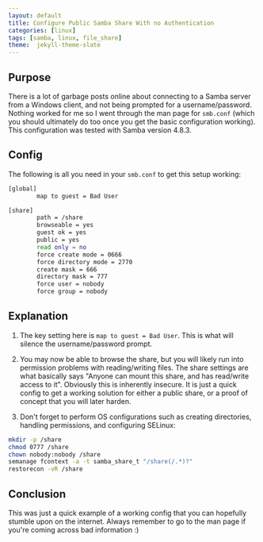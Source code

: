 ```yaml
---
layout: default
title: Configure Public Samba Share With no Authentication
categories: [linux]
tags: [samba, linux, file_share]
theme:  jekyll-theme-slate
---
```

## Purpose
There is a lot of garbage posts online about connecting to a Samba server from a Windows client, and not being prompted for a username/password.
Nothing worked for me so I went through the man page for `smb.conf` (which you should ultimately do too once you get the basic
configuration working). This configuration was tested with Samba version 4.8.3.

## Config
The following is all you need in your `smb.conf` to get this setup working:

```bash
[global]
        map to guest = Bad User

[share]
        path = /share
        browseable = yes
        guest ok = yes
        public = yes
        read only = no
        force create mode = 0666
        force directory mode = 2770
        create mask = 666
        directory mask = 777
        force user = nobody
        force group = nobody
```

## Explanation

1. The key setting here is `map to guest = Bad User`. This is what will silence the username/password prompt.

2. You may now be able to browse the share, but you will likely run into permission problems with reading/writing files.
The share settings are what basically says "Anyone can mount this share, and has read/write access to it". Obviously this is inherently
insecure. It is just a quick config to get a working solution for either a public share, or a proof of concept that you will later harden.

3. Don't forget to perform OS configurations such as creating directories, handling permissions, and configuring SELinux:
```bash
mkdir -p /share
chmod 0777 /share
chown nobody:nobody /share
semanage fcontext -a -t samba_share_t "/share(/.*)?"
restorecon -vR /share
```

## Conclusion
This was just a quick example of a working config that you can hopefully stumble upon on the internet. Always remember to go to the man page if you're coming across bad information :)
